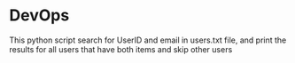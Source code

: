 # DevOps
This python script search for UserID and email in users.txt file, and print the results for all users that have both items and skip other users 
